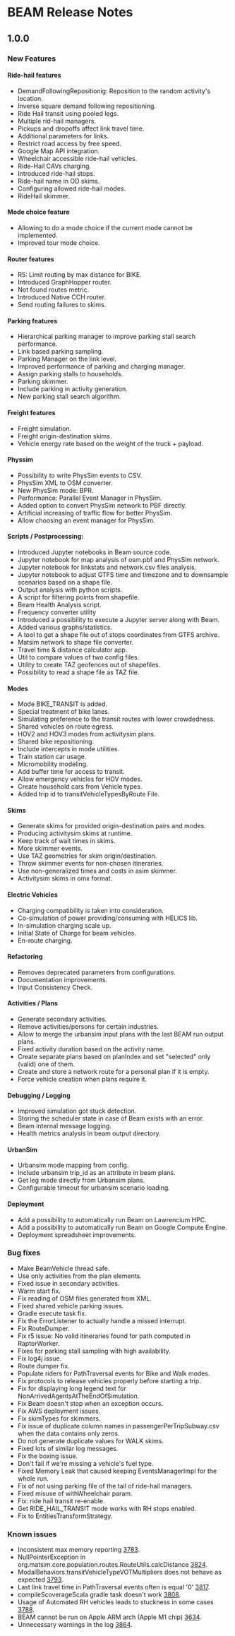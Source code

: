 # BEAM Release Notes
## 1.0.0
### New Features
#### Ride-hail features
- DemandFollowingRepositionig: Reposition to the random activity's location.
- Inverse square demand following repositioning.
- Ride Hail transit using pooled legs.
- Multiple rid-hail managers.
- Pickups and dropoffs affect link travel time.
- Additional parameters for links.
- Restrict road access by free speed.
- Google Map API integration.
- Wheelchair accessible ride-hail vehicles.
- Ride-Hail CAVs charging.
- Introduced ride-hail stops.
- Ride-hail name in OD skims.
- Configuring allowed ride-hail modes.
- RideHail skimmer.

#### Mode choice feature
- Allowing to do a mode choice if the current mode cannot be implemented.
- Improved tour mode choice.

#### Router features
- R5: Limit routing by max distance for BIKE.
- Introduced GraphHopper router.
- Not found routes metric.
- Introduced Native CCH router.
- Send routing failures to skims.

#### Parking features
- Hierarchical parking manager to improve parking stall search performance.
- Link based parking sampling.
- Parking Manager on the link level.
- Improved performance of parking and charging manager.
- Assign parking stalls to households.
- Parking skimmer.
- Include parking in activity generation.
- New parking stall search algorithm.

#### Freight features
- Freight simulation.
- Freight origin-destination skims.
- Vehicle energy rate based on the weight of the truck + payload.

#### Physsim
- Possibility to write PhysSim events to CSV.
- PhysSim XML to OSM converter.
- New PhysSim mode: BPR.
- Performance: Parallel Event Manager in PhysSim.
- Added option to convert PhysSim network to PBF directly.
- Artificial increasing of traffic flow for better PhysSim.
- Allow choosing an event manager for PhysSim.
#### Scripts / Postprocessing:
- Introduced Jupyter notebooks in Beam source code.
- Jupyter notebook for map analysis of osm.pbf and PhysSim network.
- Jupyter notebook for linkstats and network.csv files analysis.
- Jupyter notebook to adjust GTFS time and timezone and to downsample scenarios based on a shape file.
- Output analysis with python scripts.
- A script for filtering points from shapefile.
- Beam Health Analysis script.
- Frequency converter utility
- Introduced a possibility to execute a Jupyter server along with Beam.
- Added various graphs/statistics.
- A tool to get a shape file out of stops coordinates from GTFS archive.
- Matsim network to shape file converter.
- Travel time & distance calculator app.
- Util to compare values of two config files.
- Utility to create TAZ geofences out of shapefiles.
- Possibility to read a shape file as TAZ file.
#### Modes
- Mode BIKE_TRANSIT is added.
- Special treatment of bike lanes.
- Simulating preference to the transit routes with lower crowdedness.
- Shared vehicles on route egress.
- HOV2 and HOV3 modes from activitysim plans.
- Shared bike repositioning.
- Include intercepts in mode utilities.
- Train station car usage.
- Micromobility modeling.
- Add buffer time for access to transit.
- Allow emergency vehicles for HOV modes.
- Create household cars from Vehicle types.
- Added trip id to transitVehicleTypesByRoute File.
#### Skims
- Generate skims for provided origin-destination pairs and modes.
- Producing activitysim skims at runtime.
- Keep track of wait times in skims.
- More skimmer events.
- Use TAZ geometries for skim origin/destination.
- Throw skimmer events for non-chosen itineraries.
- Use non-generalized times and costs in asim skimmer.
- Activitysim skims in omx format.
#### Electric Vehicles
- Charging compatibility is taken into consideration.
- Co-simulation of power providing/consuming with HELICS lib.
- In-simulation charging scale up.
- Initial State of Charge for beam vehicles.
- En-route charging.
#### Refactoring
- Removes deprecated parameters from configurations.
- Documentation improvements.
- Input Consistency Check.
#### Activities / Plans
- Generate secondary activities.
- Remove activities/persons for certain industries.
- Allow to merge the urbansim input plans with the last BEAM run output plans.
- Fixed activity duration based on the activity name.
- Create separate plans based on planIndex and set "selected" only (valid) one of them.
- Create and store a network route for a personal plan if it is empty.
- Force vehicle creation when plans require it.
#### Debugging / Logging
- Improved simulation got stuck detection.
- Storing the scheduler state in case of Beam exists with an error.
- Beam internal message logging.
- Health metrics analysis in beam output directory.
#### UrbanSim
- Urbansim mode mapping from config.
- Include urbansim trip_id as an attribute in beam plans.
- Get leg mode directly from Urbansim plans.
- Configurable timeout for urbansim scenario loading.
#### Deployment
- Add a possibility to automatically run Beam on Lawrencium HPC.
- Add a possibility to automatically run Beam on Google Compute Engine.
- Deployment spreadsheet improvements.

### Bug fixes
- Make BeamVehicle thread safe.
- Use only activities from the plan elements.
- Fixed issue in secondary activities.
- Warm start fix.
- Fix reading of OSM files generated from XML.
- Fixed shared vehicle parking issues.
- Gradle execute task fix.
- Fix the ErrorListener to actually handle a missed interrupt.
- Fix RouteDumper.
- Fix r5 issue: No valid itineraries found for path computed in RaptorWorker.
- Fixes for parking stall sampling with high availability.
- Fix log4j issue.
- Route dumper fix.
- Populate riders for PathTraversal events for Bike and Walk modes.
- Fix protocols to release vehicles properly before starting a trip.
- Fix for displaying long legend text for NonArrivedAgentsAtTheEndOfSimulation.
- Fix Beam doesn't stop when an exception occurs.
- Fix AWS deployment issues.
- Fix skimTypes for skimmers.
- Fix issue of duplicate column names in passengerPerTripSubway.csv when the data contains only zeros.
- Do not generate duplicate values for WALK skims.
- Fixed lots of similar log messages.
- Fix the boxing issue.
- Don't fail if we're missing a vehicle's fuel type.
- Fixed Memory Leak that caused keeping EventsManagerImpl for the whole run.
- Fix of not using parking file of the tail of ride-hail managers.
- Fixed misuse of withWheelchair param.
- Fix: ride hail transit re-enable.
- Get RIDE_HAIL_TRANSIT mode works with RH stops enabled.
- Fix to EntitiesTransformStrategy.

### Known issues

- Inconsistent max memory reporting [3783](https://github.com/LBNL-UCB-STI/beam/issues/3783).
- NullPointerException in org.matsim.core.population.routes.RouteUtils.calcDistance [3824](https://github.com/LBNL-UCB-STI/beam/issues/3824).
- ModalBehaviors.transitVehicleTypeVOTMultipliers does not behave as expected [3793](https://github.com/LBNL-UCB-STI/beam/issues/3793).
- Last link travel time in PathTraversal events often is equal '0' [3817](https://github.com/LBNL-UCB-STI/beam/issues/3817).
- compileScoverageScala gradle task doesn't work [3808](https://github.com/LBNL-UCB-STI/beam/issues/3808).
- Usage of Automated RH vehicles leads to stuckness in some cases [3788](https://github.com/LBNL-UCB-STI/beam/issues/3788).
- BEAM cannot be run on Apple ARM arch (Apple M1 chip) [3634](https://github.com/LBNL-UCB-STI/beam/issues/3634).
- Unnecessary warnings in the log [3864](https://github.com/LBNL-UCB-STI/beam/issues/3864).
